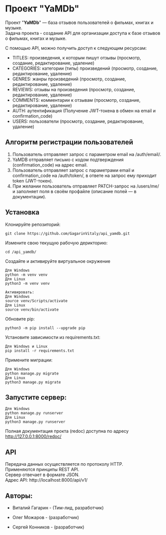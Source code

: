 # Проект "YaMDb"
Проект "**YaMDb**" — база отзывов пользователей о фильмах, книгах и музыке.  
Задача проекта - создание API для организации доступа к базе отзывов о фильмах, книгах и музыке.  

С помощью API, можно получить доступ к следующим ресурсам:
* TITLES: произведения, к которым пишут отзывы (просмотр, создание, редактирование, удаление)
* CATEGORIES: категории (типы) произведений (просмотр, создание, редактирование, удаление)
* GENRES: жанры произведений (просмотр, создание, редактирование, удаление)
* REVIEWS: отзывы на произведения (просмотр, создание, редактирование, удаление)
* COMMENTS: комментарии к отзывам (просмотр, создание, редактирование, удаление)
* AUTH: аутентификация (Получение JWT-токена в обмен на email и confirmation_code)
* USERS: пользователи (просмотр, создание, редактирование, удаление)

## Алгоритм регистрации пользователей  
1. Пользователь отправляет запрос с параметром email на /auth/email/.  
2. YaMDB отправляет письмо с кодом подтверждения (confirmation_code) на адрес email.  
3. Пользователь отправляет запрос с параметрами email и confirmation_code на /auth/token/, в ответе на запрос ему приходит token (JWT-токен).  
4. При желании пользователь отправляет PATCH-запрос на /users/me/ и заполняет поля в своём профайле (описание полей — в документации).  

## Установка
Клонируйте репозиторий:
```
git clone https://github.com/GagarinVitaly/api_yamdb.git
```

Измените свою текущую рабочую дерикторию:
```
cd /api_yamdb/
```

Создайте и активируйте виртуальное окружение

```
Для Windows
python -m venv venv
Для Linux
python3 -m venv venv
```

```
Активировать:
Для Windows
source venv/Scripts/activate
Для Linux
source venv/bin/activate
```

Обновите pip:
```
python3 -m pip install --upgrade pip
```

Установите зависимости из requirements.txt:

```
Для Windows и Linux
pip install -r requirements.txt
```

Примените миграции:

```
Для Windows
python manage.py migrate
Для Linux
python3 manage.py migrate
```

## Запустите сервер:

```
Для Windows
python manage.py runserver
Для Linux
python3 manage.py runserver
```
Полная документация прокта (redoc) доступна по адресу http://127.0.0.1:8000/redoc/

## API
Передача данных осуществляется по протоколу HTTP.  
Применяются принципы REST API.  
Сервер отвечает в формате JSON.  
Адрес API: http://localhost:8000/api/v1/  


## Авторы:
- Виталий Гагарин - (Тим-лид, разработчик) 

- Олег Можаров - (разработчик)

- Сергей Конников -  (разработчик)
